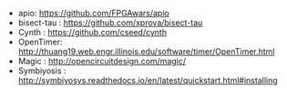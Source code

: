 * apio: https://github.com/FPGAwars/apio
* bisect-tau : https://github.com/xprova/bisect-tau
* Cynth : https://github.com/cseed/cynth
* OpenTimer: http://thuang19.web.engr.illinois.edu/software/timer/OpenTimer.html
* Magic : http://opencircuitdesign.com/magic/
* Symbiyosis : http://symbiyosys.readthedocs.io/en/latest/quickstart.html#installing
